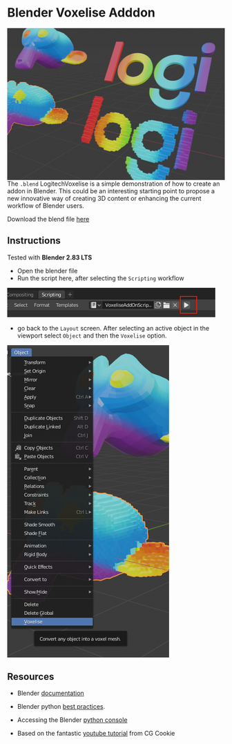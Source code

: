 # Blender Voxelise Adddon

<img src="..\img\BlenderAddon\blenderVoxelise.png" style="float:right;margin-left:10px">

The `.blend` LogitechVoxelise is a simple demonstration of how to create an addon in Blender.
This could be an interesting starting point to propose a new innovative way of creating 3D content or enhancing the current workflow of Blender users.

Download the blend file [here](..\..\blenderAddon\LogitechVoxelise.blend)  

## Instructions
Tested with **Blender 2.83 LTS**

* Open the blender file
* Run the script here, after selecting the `Scripting` workflow
<img src="..\img\BlenderAddon\blenderAddonRun.png">

* go back to the `Layout` screen. After selecting an active object in the viewport select `Object` and then the `Voxelise` option.
<img src="..\img\BlenderAddon\voxeliseUI.png">

## Resources

* Blender [documentation](https://docs.blender.org/api/current/index.html) 
* Blender python [best practices](https://docs.blender.org/api/current/info_best_practice.html).

* Accessing the Blender [python console](https://docs.blender.org/manual/en/latest/editors/python_console.html)

* Based on the fantastic [youtube tutorial](https://www.youtube.com/watch?v=l9wSDtqThmQ) from CG Cookie